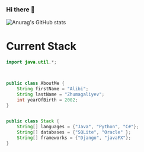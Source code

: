 ### Hi there 👋
![Anurag's GitHub stats](https://github-readme-stats.vercel.app/api?username=jumagaliev1&show_icons=true&theme=dark)

# Current Stack
```java
import java.util.*;



public class AboutMe {
    String firstName = "Alibi";
    String lastName = "Zhumagaliyev";
    int yearOfBirth = 2002;
}


public class Stack {
    String[] languages = {"Java", "Python", "C#"};
    String[] databases = {"SQLite", "Oracle" };
    String[] frameworks = {"Django", "javaFX"};
}
```
